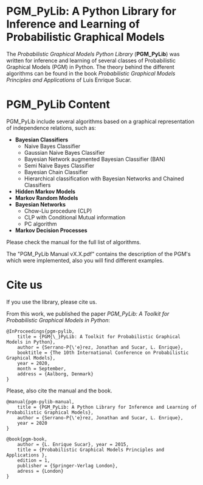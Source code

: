 # PGM_PyLib: A Python Library for Inference and Learning of Probabilistic Graphical Models


The *Probabilistic Graphical Models Python Library* (**PGM_PyLib**) was written for inference and learning of several classes of Probabilistic Graphical Models (PGM)  in Python. 
The theory behind the different algorithms can be found in the book *Probabilistic Graphical Models Principles and Applications* of Luis Enrique Sucar.

# PGM_PyLib Content 
PGM_PyLib include several algorithms based on a graphical representation of independence relations, such as:
- **Bayesian Classifiers**
	- Naive Bayes Classifier
	- Gaussian Naive Bayes Classifier
	- Bayesian Network augmented Bayesian Classifier (BAN)
	- Semi Naive Bayes Classifier
	- Bayesian Chain Classifier
	- Hierarchical classification with Bayesian Networks and Chained Classifiers
- **Hidden Markov Models**
- **Markov Random Models**
- **Bayesian Networks**
	- Chow-Liu procedure (CLP)
	- CLP with Conditional Mutual information
	- PC algorithm
- **Markov Decision Processes**
   
Please check the manual for the full list of algorithms.

The "PGM_PyLib Manual vX.X.pdf" contains the description of the PGM's which were implemented, also you will find different examples.

# Cite us
If you use the library, please cite us.

From this work, we published the paper *PGM_PyLib: A Toolkit for Probabilistic Graphical Models in Python*:
```
@InProceedings{pgm-pylib,
	title = {PGM{\_}PyLib: A Toolkit for Probabilistic Graphical Models in Python},
	author = {Serrano-⁠P{\'e}rez, Jonathan and Sucar, L. Enrique},
	booktitle = {The 10th International Conference on Probabilistic Graphical Models}, 
	year = 2020,
	month = September,
	address = {Aalborg, Denmark}
}
```
Please, also cite the manual and the book.
```
@manual{pgm-pylib-manual,
	title = {PGM_PyLib: A Python Library for Inference and Learning of Probabilistic Graphical Models},
	author = {Serrano-⁠P{\'e}rez, Jonathan and Sucar, L. Enrique},
	year = 2020
}

@book{pgm-book, 
    author = {L. Enrique Sucar}, year = 2015,
    title = {Probabilistic Graphical Models Principles and Applications }, 
    edition = 1, 
    publisher = {Springer-Verlag London}, 
    adress = {London} 
}
```

